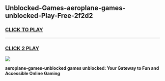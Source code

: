 
## Unblocked-Games-aeroplane-games-unblocked-Play-Free-2f2d2
<h3>
<a href="https://premium76.site?title=aeroplane-games-unblocked&ref=21A">CLICK TO PLAY</a></h3>
<hr>

<h3>
<a href="https://premium76.site?title=aeroplane-games-unblocked&ref=21A">CLICK 2 PLAY</a>
  
</h3>

<a href="https://premium76.site?title=aeroplane-games-unblocked&ref=21A"><img src="https://clearcache.store/games.png"></a>


**aeroplane-games-unblocked games unblocked: Your Gateway to Fun and Accessible Online Gaming**
